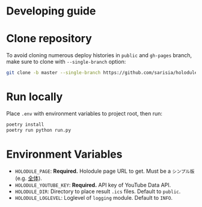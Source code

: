 # Developing guide

# Clone repository

To avoid cloning numerous deploy histories in `public` and `gh-pages` branch,
make sure to clone with `--single-branch` option:

```sh
git clone -b master --single-branch https://github.com/sarisia/holodule-ics.git
```

# Run locally

Place `.env` with environment variables to project root, then run:

```sh
poetry install
poetry run python run.py
```

# Environment Variables

- `HOLODULE_PAGE`: **Required.** Holodule page URL to get. Must be a `シンプル版` (e.g. [全体](https://schedule.hololive.tv/simple "hololive production")).
- `HOLODULE_YOUTUBE_KEY`: **Required.** API key of YouTube Data API.
- `HOLODULE_DIR`: Directory to place result `.ics` files. Default to `public`.
- `HOLODULE_LOGLEVEL`: Loglevel of `logging` module. Default to `INFO`.
